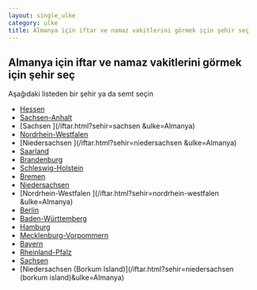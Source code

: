 ```yaml
---
layout: single_ulke
category: ulke
title: Almanya için iftar ve namaz vakitlerini görmek için şehir seç
---
```



## Almanya için iftar ve namaz vakitlerini görmek için şehir seç

Aşağıdaki listeden bir şehir ya da semt seçin


* [Hessen](/iftar.html?sehir=hessen&ulke=Almanya)
* [Sachsen-Anhalt](/iftar.html?sehir=sachsen-anhalt&ulke=Almanya)
* [Sachsen ](/iftar.html?sehir=sachsen &ulke=Almanya)
* [Nordrhein-Westfalen](/iftar.html?sehir=nordrhein-westfalen&ulke=Almanya)
* [Niedersachsen ](/iftar.html?sehir=niedersachsen &ulke=Almanya)
* [Saarland](/iftar.html?sehir=saarland&ulke=Almanya)
* [Brandenburg](/iftar.html?sehir=brandenburg&ulke=Almanya)
* [Schleswig-Holstein](/iftar.html?sehir=schleswig-holstein&ulke=Almanya)
* [Bremen](/iftar.html?sehir=bremen&ulke=Almanya)
* [Niedersachsen](/iftar.html?sehir=niedersachsen&ulke=Almanya)
* [Nordrhein-Westfalen ](/iftar.html?sehir=nordrhein-westfalen &ulke=Almanya)
* [Berlin](/iftar.html?sehir=berlin&ulke=Almanya)
* [Baden-Württemberg](/iftar.html?sehir=baden-württemberg&ulke=Almanya)
* [Hamburg](/iftar.html?sehir=hamburg&ulke=Almanya)
* [Mecklenburg-Vorpommern](/iftar.html?sehir=mecklenburg-vorpommern&ulke=Almanya)
* [Bayern](/iftar.html?sehir=bayern&ulke=Almanya)
* [Rheinland-Pfalz](/iftar.html?sehir=rheinland-pfalz&ulke=Almanya)
* [Sachsen](/iftar.html?sehir=sachsen&ulke=Almanya)
* [Niedersachsen (Borkum Island)](/iftar.html?sehir=niedersachsen (borkum island)&ulke=Almanya)
